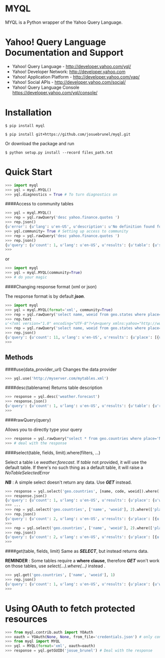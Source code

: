 MYQL
=========

MYQL is a Python wrapper of the Yahoo Query Language.

Yahoo! Query Language Documentation and Support
===============================================

* Yahoo! Query Language - http://developer.yahoo.com/yql/
* Yahoo! Developer Network: http://developer.yahoo.com
* Yahoo! Application Platform - http://developer.yahoo.com/yap/
* Yahoo! Social APIs - http://developer.yahoo.com/social/
* Yahoo! Query Language Console https://developer.yahoo.com/yql/console/

Installation
============

```shell
$ pip install myql
```

```shell
$ pip install git+https://github.com/josuebrunel/myql.git
```
Or download the package and run
```shell
$ python setup.py install --record files_path.txt
```

Quick Start
===========

```python
>>> import myql
>>> yql = myql.MYQL()
>>> yql.diagnostics = True # To turn diagnostics on
```

####Access to community tables

```python
>>> yql = myql.MYQL()
>>> rep = yql.rawQuery('desc yahoo.finance.quotes ')
>>> rep.json()
{u'error': {u'lang': u'en-US', u'description': u'No definition found for Table yahoo.finance.quotes'}}
>>> yql.community= True # Setting up access to community
>>> rep = yql.rawQuery('desc yahoo.finance.quotes ')
>>> rep.json()
{u'query': {u'count': 1, u'lang': u'en-US', u'results': {u'table': {u'src': u'http://www.datatables.org/yahoo/finance/yahoo.finance.quotes.xml', u'hash': u'061616a1c033ae89aaf2cbe83790b979', u'name': u'yahoo.finance.quotes', u'request': {u'select': {u'key': {u'required': u'true', u'type': u'xs:string', u'name': u'symbol'}}}, u'meta': {u'sampleQuery': u'\n\t\t\tselect * from yahoo.finance.quotes where symbol in ("YHOO","AAPL","GOOG","MSFT")\n\t\t'}, u'security': u'ANY'}}, u'created': u'2014-08-24T11:26:48Z'}}
>>>
```
or

```python
>>> import myql
>>> yql = myql.MYQL(community=True)
>>> # do your magic 
```

####Changing response format (xml or json)

The response format is by default ***json***.

```python
>>> import myql
>>> yql = myql.MYQL(format='xml', community=True)
>>> rep = yql.rawQuery('select name, woeid from geo.states where place="Congo"')
>>> rep.text
u'<?xml version="1.0" encoding="UTF-8"?>\n<query xmlns:yahoo="http://www.yahooapis.com/v1/base.rng" yahoo:count="11" yahoo:created="2014-08-27T04:52:22Z" yahoo:lang="en-US"><results><place xmlns="http://where.yahooapis.com/v1/schema.rng"><name>Cuvette-Ouest Department</name><woeid>55998384</woeid></place><place xmlns="http://where.yahooapis.com/v1/schema.rng"><name>Cuvette Department</name><woeid>2344968</woeid></place><place xmlns="http://where.yahooapis.com/v1/schema.rng"><name>Plateaux District</name><woeid>2344973</woeid></place><place xmlns="http://where.yahooapis.com/v1/schema.rng"><name>Sangha</name><woeid>2344974</woeid></place><place xmlns="http://where.yahooapis.com/v1/schema.rng"><name>Lekoumou</name><woeid>2344970</woeid></place><place xmlns="http://where.yahooapis.com/v1/schema.rng"><name>Pool Department</name><woeid>2344975</woeid></place><place xmlns="http://where.yahooapis.com/v1/schema.rng"><name>Likouala Department</name><woeid>2344971</woeid></place><place xmlns="http://where.yahooapis.com/v1/schema.rng"><name>Niari Department</name><woeid>2344972</woeid></place><place xmlns="http://where.yahooapis.com/v1/schema.rng"><name>Brazzaville</name><woeid>2344976</woeid></place><place xmlns="http://where.yahooapis.com/v1/schema.rng"><name>Bouenza Department</name><woeid>2344967</woeid></place><place xmlns="http://where.yahooapis.com/v1/schema.rng"><name>Kouilou</name><woeid>2344969</woeid></place></results></query><!-- total: 19 -->\n<!-- engine7.yql.bf1.yahoo.com -->\n'
>>> rep = yql.rawQuery('select name, woeid from geo.states where place="Congo"', format='json')
>>> rep.json()
{u'query': {u'count': 11, u'lang': u'en-US', u'results': {u'place': [{u'woeid': u'55998384', u'name': u'Cuvette-Ouest Department'}, {u'woeid': u'2344968', u'name': u'Cuvette Department'}, {u'woeid': u'2344973', u'name': u'Plateaux District'}, {u'woeid': u'2344974', u'name': u'Sangha'}, {u'woeid': u'2344970', u'name': u'Lekoumou'}, {u'woeid': u'2344975', u'name': u'Pool Department'}, {u'woeid': u'2344971', u'name': u'Likouala Department'}, {u'woeid': u'2344972', u'name': u'Niari Department'}, {u'woeid': u'2344976', u'name': u'Brazzaville'}, {u'woeid': u'2344967', u'name': u'Bouenza Department'}, {u'woeid': u'2344969', u'name': u'Kouilou'}]}, u'created': u'2014-08-27T04:52:38Z'}}
>>>
```


Methods
-------

####use(data_provider_url)
Changes the data provider

```python
>>> yql.use('http://myserver.com/mytables.xml') 
```

####desc(tablename)
Returns table description
 
```python
>>> response = yql.desc('weather.forecast')
>>> response.json()
{u'query': {u'count': 1, u'lang': u'en-US', u'results': {u'table': {u'request': {u'select': [{u'key': [{u'required': u'true', u'type': u'xs:string', u'name': u'location'}, {u'type': u'xs:string', u'name': u'u'}]}, {u'key': [{u'required': u'true', u'type': u'xs:string', u'name': u'woeid'}, {u'type': u'xs:string', u'name': u'u'}]}]}, u'security': u'ANY', u'meta': {u'documentationURL': u'http://developer.yahoo.com/weather/', u'sampleQuery': u'select * from weather.forecast where woeid=2502265', u'description': u'Weather forecast table', u'author': u'Yahoo! Inc'}, u'hash': u'aae78b1462a6a8fbc748aec4cf292767', u'name': u'weather.forecast'}}, u'created': u'2014-08-16T19:31:51Z'}}
>>>
```

####rawQuery(query)

Allows you to directly type your query

```python
>>> response = yql.rawQuery("select * from geo.countries where place='North America'")
>>> # deal with the response
```

####select(table, fields, limit).where(filters, ...)

Select a table i.e *weather.forecast*.
If *table* not provided, it will use the default table. If there's no such thing as a default table, it will raise a *NoTableSelectedError*

***NB*** : A simple select doesn't return any data. Use ***GET*** instead.

```python
>>> response = yql.select('geo.countries', [name, code, woeid]).where(['name', '=', 'Canada'])
>>> response.json()
{u'query': {u'count': 1, u'lang': u'en-US', u'results': {u'place': {u'woeid': u'23424775', u'name': u'Canada'}}, u'created': u'2014-08-16T19:04:08Z'}}
>>> ...
>>> rep = yql.select('geo.countries', ['name', 'woeid'], 2).where(['place', '=', 'Africa'])
>>> rep.json()
{u'query': {u'count': 2, u'lang': u'en-US', u'results': {u'place': [{u'woeid': u'23424740', u'name': u'Algeria'}, {u'woeid': u'23424745', u'name': u'Angola'}]}, u'created': u'2014-08-17T10:52:49Z'}}
>>>
>>> rep = yql.select('geo.countries', ['name', 'woeid'], 2).where(['place', 'in', ('Africa', 'Europe')])
>>> rep.json()
{u'query': {u'count': 2, u'lang': u'en-US', u'results': {u'place': [{u'woeid': u'23424740', u'name': u'Algeria'}, {u'woeid': u'23424745', u'name': u'Angola'}]}, u'created': u'2014-08-17T11:22:49Z'}}
>>>
```

####get(table, fields, limit)
Same as ***SELECT***, but instead returns data.

**REMINDER** : Some tables require a **where clause**, therefore ***GET*** won't work on those tables, use *select(...).where(...)* instead .

```python
>>> yql.get('geo.countries', ['name', 'woeid'], 1)
>>> rep.json()
{u'query': {u'count': 1, u'lang': u'en-US', u'results': {u'place': {u'woeid': u'23424966', u'name': u'Sao Tome and Principe'}}, u'created': u'2014-08-17T10:32:25Z'}}
>>>
```

Using OAuth to fetch protected resources
=========================================

```python
>>> from myql.contrib.auth import YOAuth
>>> oauth = YOAuth(None, None, from_file='credentials.json') # only consumer_key and consumer_secret are required.
>>> from myql import MYQL
>>> yql = MYQL(format='xml', oauth=oauth)
>>> response = yql.getGUID('josue_brunel') # Deal with the response
```
